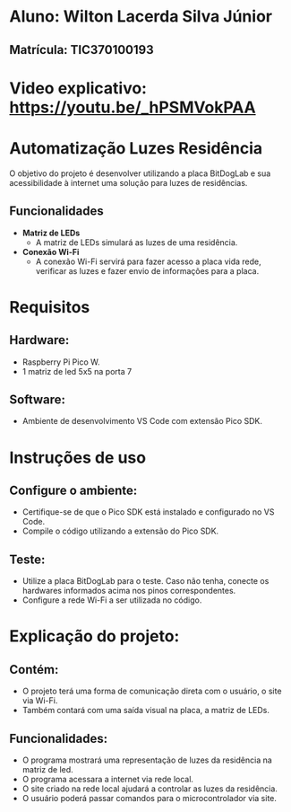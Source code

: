 # Aluno: Wilton Lacerda Silva Júnior
## Matrícula: TIC370100193
# Video explicativo: https://youtu.be/_hPSMVokPAA
# Automatização Luzes Residência
O objetivo do projeto é desenvolver utilizando a placa BitDogLab e sua acessibilidade à internet uma solução para luzes de residências.
## Funcionalidades

- **Matriz de LEDs**
   - A matriz de LEDs simulará as luzes de uma residência.
- **Conexão Wi-Fi**
   - A conexão Wi-Fi servirá para fazer acesso a placa vida rede, verificar as luzes e fazer envio de informações para a placa.

# Requisitos
## Hardware:

- Raspberry Pi Pico W.
- 1 matriz de led 5x5 na porta 7

## Software:

- Ambiente de desenvolvimento VS Code com extensão Pico SDK.

# Instruções de uso
## Configure o ambiente:
- Certifique-se de que o Pico SDK está instalado e configurado no VS Code.
- Compile o código utilizando a extensão do Pico SDK.
## Teste:
- Utilize a placa BitDogLab para o teste. Caso não tenha, conecte os hardwares informados acima nos pinos correspondentes.
- Configure a rede Wi-Fi a ser utilizada no código.

# Explicação do projeto:
## Contém:
- O projeto terá uma forma de comunicação direta com o usuário, o site via Wi-Fi.
- Também contará com uma saída visual na placa, a matriz de LEDs.

## Funcionalidades:
- O programa mostrará uma representação de luzes da residência na matriz de led.
- O programa acessara a internet via rede local.
- O site criado na rede local ajudará a controlar as luzes da residência.
- O usuário poderá passar comandos para o microcontrolador via site.

